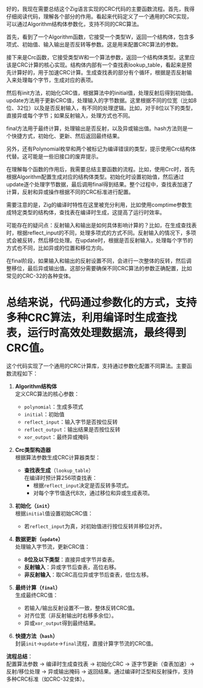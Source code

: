 好的，我现在需要总结这个Zig语言实现的CRC代码的主要函数流程。首先，我得仔细阅读代码，理解各个部分的作用。看起来代码定义了一个通用的CRC实现，可以通过Algorithm结构体参数化，支持不同的CRC算法。

首先，看到了一个Algorithm函数，它接受一个类型W，返回一个结构体，包含多项式、初始值、输入输出是否反转等参数。这是用来配置CRC算法的参数。

接下来是Crc函数，它接受类型W和一个算法参数，返回一个结构体类型。这里应该是CRC计算的核心实现。结构体内部有一个查找表lookup_table，看起来是预先计算好的，用于加速CRC计算。生成查找表的部分有个循环，根据是否反射输入来处理每个字节，生成对应的表项。

然后有init方法，初始化CRC值，根据算法中的initial值，处理反射后得到初始值。update方法用于更新CRC值，处理输入的字节数据。这里根据不同的位宽（比如8位、32位）以及是否反射输入，有不同的处理逻辑。比如，对于8位以下的类型，直接异或每个字节；如果反射输入，处理方式也不同。

final方法用于最终计算，处理输出是否反射，以及异或输出值。hash方法则是一个快捷方式，初始化、更新、然后返回最终结果。

另外，还有Polynomial枚举和两个被标记为编译错误的类型，提示使用Crc结构体代替。这可能是一些旧接口的废弃提示。

在理解每个函数的作用后，我需要总结主要函数的流程。比如，使用Crc时，首先根据Algorithm配置生成对应的结构体类型。初始化时设置初始值，然后通过update逐个处理字节数据，最后调用final得到结果。整个过程中，查找表加速了计算，反射和异或操作根据不同的CRC标准进行配置。

需要注意的是，Zig的编译时特性在这里被充分利用，比如使用comptime参数生成特定类型的结构体，查找表在编译时生成，这提高了运行时效率。

可能存在的疑问点：反射输入和输出是如何具体影响计算的？比如，在生成查找表时，根据reflect_input的不同，处理多项式的方式不同。反射输入的情况下，多项式会被反转，然后移位处理。在update时，根据是否反射输入，处理每个字节的方式也不同，比如异或的位置和移位方向。

在final阶段，如果输入和输出的反射设置不同，会进行一次整体的反转，然后调整移位，最后异或输出值。这部分需要确保不同CRC算法的参数正确配置，比如常见的CRC-32的各种变体。

总结来说，代码通过参数化的方式，支持多种CRC算法，利用编译时生成查找表，运行时高效处理数据流，最终得到CRC值。
================================================
这个代码实现了一个通用的CRC计算库，支持通过参数化配置不同算法。主要函数流程如下：

1. **Algorithm结构体**  
   定义CRC算法的核心参数：
   - `polynomial`：生成多项式
   - `initial`：初始值
   - `reflect_input`：输入字节是否按位反转
   - `reflect_output`：输出结果是否按位反转
   - `xor_output`：最终异或掩码

2. **Crc类型构造器**  
   根据算法参数生成CRC计算器类型：
   - **查找表生成**（`lookup_table`）  
     在编译时预计算256项查找表：
     - 根据`reflect_input`决定是否反转多项式。
     - 对每个字节值迭代8次，通过移位和异或生成表项。

3. **初始化（`init`）**  
   根据`initial`值设置初始CRC值：
   - 若`reflect_input`为真，对初始值进行按位反转并移位对齐。

4. **数据更新（`update`）**  
   处理输入字节流，更新CRC值：
   - **8位及以下类型**：直接异或字节并查表。
   - **反射输入**：异或字节后查表，高位右移。
   - **非反射输入**：取CRC高位异或字节后查表，低位左移。

5. **最终计算（`final`）**  
   生成最终CRC值：
   - 若输入/输出反射设置不一致，整体反转CRC值。
   - 对齐位宽（非反射输出时右移多余位）。
   - 异或`xor_output`得到最终结果。

6. **快捷方法（`hash`）**  
   封装`init`→`update`→`final`流程，直接计算字节流的CRC值。

**流程总结**：  
配置算法参数 → 编译时生成查找表 → 初始化CRC → 逐字节更新（查表加速）→ 反射/移位处理 → 异或输出掩码 → 返回结果。通过编译时泛型和反射操作，支持多种CRC标准（如CRC-32变体）。